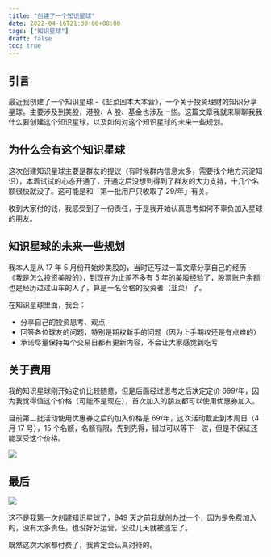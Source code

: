 ```yaml
---
title: "创建了一个知识星球"
date: 2022-04-16T21:30:00+08:00
tags: ["知识星球"]
draft: false
toc: true
---
```


## 引言

最近我创建了一个知识星球 -《韭菜回本大本营》，一个关于投资理财的知识分享星球。主要涉及到美股，港股、A 股、基金也涉及一些。这篇文章我就来聊聊我我什么要创建这个知识星球，以及如何对这个知识星球的未来一些规划。

## 为什么会有这个知识星球

<!--more-->

这次创建知识星球主要是群友的提议（有时候群内信息太多，需要找个地方沉淀知识），本着试试的心态开通了，开通之后没想到得到了群友的大力支持，十几个名额很快就没了。这可能是和「第一批用户只收取了 29/年」有关。

收到大家付的钱，我感受到了一份责任，于是我开始认真思考如何不辜负加入星球的朋友。

## 知识星球的未来一些规划

我本人是从 17 年 5 月份开始炒美股的，当时还写过一篇文章分享自己的经历 - [《我是怎么投资美股的》](https://blog.forecho.com/how-do-i-invest-in-american-stocks.html)，到现在为止差不多有 5 年的美股经验了，股票账户余额也是经历过过山车的人了，算是一名合格的投资者（韭菜）了。

在知识星球里面，我会：

- 分享自己的投资思考、观点
- 回答各位球友的问题，特别是期权新手的问题（因为上手期权还是有点难的）
- 承诺尽量保持每个交易日都有更新内容，不会让大家感觉到吃亏

## 关于费用

我的知识星球刚开始定价比较随意，但是后面经过思考之后决定定价 699/年，因为我觉得值这个价格（可能不是现在），首次加入的朋友都可以使用优惠券加入。

目前第二批活动使用优惠券之后的加入价格是 69/年，这次活动截止到本周日（4 月 17 号），15 个名额，名额有限，先到先得，错过可以等下一波，但是不保证还能享受这个价格。

![](https://blog-1251237404.cos.ap-guangzhou.myqcloud.com/202204165yn7VI.png!m)

## 最后

![](https://blog-1251237404.cos.ap-guangzhou.myqcloud.com/20220416KK7O8z.png)

这不是我第一次创建知识星球了，949 天之前我就创办过一个，因为是免费加入的，没有太多责任，也没好好运营，没过几天就被遗忘了。

既然这次大家都付费了，我肯定会认真对待的。

